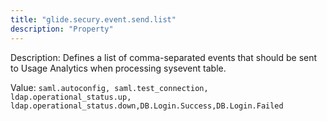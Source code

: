 ```yaml
---
title: "glide.secury.event.send.list"
description: "Property"
---
```


Description: Defines a list of comma-separated events that should be sent to Usage Analytics when processing sysevent table.

Value: `saml.autoconfig, saml.test_connection, ldap.operational_status.up, ldap.operational_status.down,DB.Login.Success,DB.Login.Failed`
